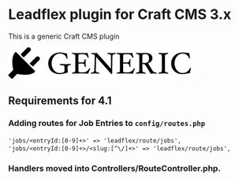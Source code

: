 # Leadflex plugin for Craft CMS 3.x

This is a generic Craft CMS plugin

![Screenshot](resources/img/plugin-logo.png)

## Requirements for 4.1

### Adding routes for Job Entries to `config/routes.php`
```
'jobs/<entryId:[0-9]+>' => 'leadflex/route/jobs',
'jobs/<entryId:[0-9]+>/<slug:[^\/]+>' => 'leadflex/route/jobs',
```

### Handlers moved into Controllers/RouteController.php.


